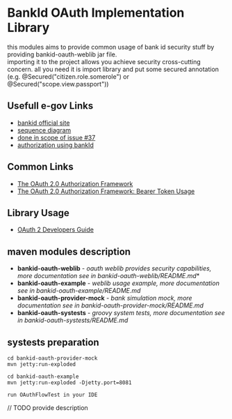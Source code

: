 BankId OAuth Implementation Library
===================================

this modules aims to provide common usage of bank id security stuff by providing bankid-oauth-weblib jar file.        
importing it to the project allows you achieve security cross-cutting concern.
all you need it is import library and put some secured annotation
(e.g. @Secured("citizen.role.somerole") or @Secured("scope.view.passport"))

Usefull e-gov Links
-------------

* [bankid official site](http://bankid.org.ua/)
* [sequence diagram](https://www.gliffy.com/go/publish/7853145)
* [done in scope of issue #37](https://github.com/e-government-ua/i/issues/37)
* [authorization using bankId](https://github.com/e-government-ua/portal-php/wiki/%D0%90%D0%B2%D1%82%D0%BE%D1%80%D0%B8%D0%B7%D0%B0%D1%86%D0%B8%D0%B8-%D0%BF%D0%BE-bankid)

Common Links
------------

* [The OAuth 2.0 Authorization Framework](https://tools.ietf.org/html/rfc6749)
* [The OAuth 2.0 Authorization Framework: Bearer Token Usage](https://tools.ietf.org/html/rfc6750)

Library Usage
-------------

* [OAuth 2 Developers Guide](https://github.com/spring-projects/spring-security-oauth/blob/master/docs/oauth2.md)


maven modules description
-------------------------
- **bankid-oauth-weblib**       -  *oauth weblib provides security capabilities, more documentation see in bankid-oauth-weblib/README.md**
- **bankid-oauth-example**      -  *weblib usage example, more documentation see in bankid-oauth-example/README.md*
- **bankid-oauth-provider-mock**    -  *bank simulation mock, more documentation see in bankid-oauth-provider-mock/README.md*
- **bankid-oauth-systests**         -  *groovy system tests, more documentation see in bankid-oauth-systests/README.md*

systests preparation
--------------------

    cd bankid-oauth-provider-mock
    mvn jetty:run-exploded

    cd bankid-oauth-example
    mvn jetty:run-exploded -Djetty.port=8081

    run OAuthFlowTest in your IDE

// TODO provide description


